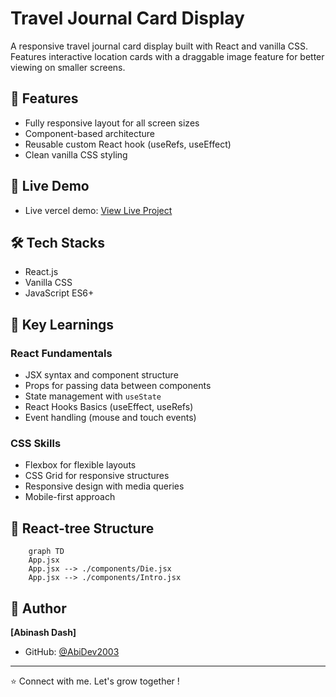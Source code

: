 # Travel Journal Card Display

A responsive travel journal card display built with React and vanilla CSS. Features interactive location cards with a draggable image feature for better viewing on smaller screens.

## 🚀 Features

- Fully responsive layout for all screen sizes
- Component-based architecture
- Reusable custom React hook (useRefs, useEffect)
- Clean vanilla CSS styling

## 🔗 Live Demo

 - Live vercel demo: [View Live Project]()

## 🛠️ Tech Stacks

- React.js
- Vanilla CSS
- JavaScript ES6+

## 🎯 Key Learnings

### React Fundamentals
- JSX syntax and component structure
- Props for passing data between components
- State management with `useState`
- React Hooks Basics (useEffect, useRefs)
- Event handling (mouse and touch events)

### CSS Skills
- Flexbox for flexible layouts
- CSS Grid for responsive structures
- Responsive design with media queries
- Mobile-first approach

## 📁 React-tree Structure

```mermaid
    graph TD
    App.jsx
    App.jsx --> ./components/Die.jsx
    App.jsx --> ./components/Intro.jsx
```

## 👤 Author

**[Abinash Dash]**

- GitHub: [@AbiDev2003](https://github.com/AbiDev2003)
---

⭐ Connect with me. Let's grow together !